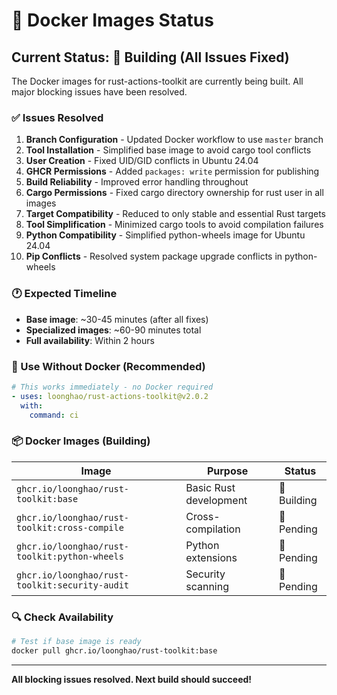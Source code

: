 # 🐳 Docker Images Status

## Current Status: 🚧 Building (All Issues Fixed)

The Docker images for rust-actions-toolkit are currently being built. All major blocking issues have been resolved.

### ✅ Issues Resolved

1. **Branch Configuration** - Updated Docker workflow to use `master` branch
2. **Tool Installation** - Simplified base image to avoid cargo tool conflicts
3. **User Creation** - Fixed UID/GID conflicts in Ubuntu 24.04
4. **GHCR Permissions** - Added `packages: write` permission for publishing
5. **Build Reliability** - Improved error handling throughout
6. **Cargo Permissions** - Fixed cargo directory ownership for rust user in all images
7. **Target Compatibility** - Reduced to only stable and essential Rust targets
8. **Tool Simplification** - Minimized cargo tools to avoid compilation failures
9. **Python Compatibility** - Simplified python-wheels image for Ubuntu 24.04
10. **Pip Conflicts** - Resolved system package upgrade conflicts in python-wheels

### 🕐 Expected Timeline

- **Base image**: ~30-45 minutes (after all fixes)
- **Specialized images**: ~60-90 minutes total
- **Full availability**: Within 2 hours

### 🚀 Use Without Docker (Recommended)

```yaml
# This works immediately - no Docker required
- uses: loonghao/rust-actions-toolkit@v2.0.2
  with:
    command: ci
```

### 📦 Docker Images (Building)

| Image | Purpose | Status |
|-------|---------|--------|
| `ghcr.io/loonghao/rust-toolkit:base` | Basic Rust development | 🚧 Building |
| `ghcr.io/loonghao/rust-toolkit:cross-compile` | Cross-compilation | 🚧 Pending |
| `ghcr.io/loonghao/rust-toolkit:python-wheels` | Python extensions | 🚧 Pending |
| `ghcr.io/loonghao/rust-toolkit:security-audit` | Security scanning | 🚧 Pending |

### 🔍 Check Availability

```bash
# Test if base image is ready
docker pull ghcr.io/loonghao/rust-toolkit:base
```

---

**All blocking issues resolved. Next build should succeed!**